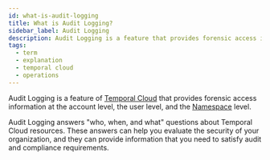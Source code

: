 ```yaml
---
id: what-is-audit-logging
title: What is Audit Logging?
sidebar_label: Audit Logging
description: Audit Logging is a feature that provides forensic access information for accounts, users, and Namespaces.
tags:
  - term
  - explanation
  - temporal cloud
  - operations
---
```


Audit Logging is a feature of [Temporal Cloud](/cloud/) that provides forensic access information at the account level, the user level, and the [Namespace](/concepts/what-is-a-namespace) level.

Audit Logging answers "who, when, and what" questions about Temporal Cloud resources.
These answers can help you evaluate the security of your organization, and they can provide information that you need to satisfy audit and compliance requirements.
